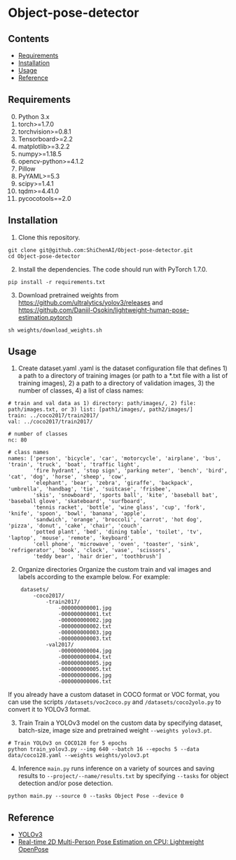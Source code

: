# Object-pose-detector

## Contents
- [Requirements](#requirements)
- [Installation](#installation)
- [Usage](#usage)
- [Reference](#reference)

## Requirements
0. Python 3.x
1. torch>=1.7.0
2. torchvision>=0.8.1
3. Tensorboard>=2.2
4. matplotlib>=3.2.2
5. numpy>=1.18.5
6. opencv-python>=4.1.2
7. Pillow
8. PyYAML>=5.3
9. scipy>=1.4.1
10. tqdm>=4.41.0
11. pycocotools==2.0

## Installation
1. Clone this repository.
```
git clone git@github.com:ShiChenAI/Object-pose-detector.git
cd Object-pose-detector
```

2. Install the dependencies. The code should run with PyTorch 1.7.0.
```
pip install -r requirements.txt 
```

3. Download pretrained weights from https://github.com/ultralytics/yolov3/releases and https://github.com/Daniil-Osokin/lightweight-human-pose-estimation.pytorch
```
sh weights/download_weights.sh
```

## Usage
1. Create dataset.yaml
.yaml is the dataset configuration file that defines 1) a path to a directory of training images (or path to a *.txt file with a list of training images), 2) a path to a directory of validation images, 3) the number of classes, 4) a list of class names:
```
# train and val data as 1) directory: path/images/, 2) file: path/images.txt, or 3) list: [path1/images/, path2/images/]
train: ../coco2017/train2017/
val: ../coco2017/train2017/

# number of classes
nc: 80

# class names
names: ['person', 'bicycle', 'car', 'motorcycle', 'airplane', 'bus', 'train', 'truck', 'boat', 'traffic light',
        'fire hydrant', 'stop sign', 'parking meter', 'bench', 'bird', 'cat', 'dog', 'horse', 'sheep', 'cow',
        'elephant', 'bear', 'zebra', 'giraffe', 'backpack', 'umbrella', 'handbag', 'tie', 'suitcase', 'frisbee',
        'skis', 'snowboard', 'sports ball', 'kite', 'baseball bat', 'baseball glove', 'skateboard', 'surfboard',
        'tennis racket', 'bottle', 'wine glass', 'cup', 'fork', 'knife', 'spoon', 'bowl', 'banana', 'apple',
        'sandwich', 'orange', 'broccoli', 'carrot', 'hot dog', 'pizza', 'donut', 'cake', 'chair', 'couch',
        'potted plant', 'bed', 'dining table', 'toilet', 'tv', 'laptop', 'mouse', 'remote', 'keyboard', 
        'cell phone', 'microwave', 'oven', 'toaster', 'sink', 'refrigerator', 'book', 'clock', 'vase', 'scissors', 
        'teddy bear', 'hair drier', 'toothbrush']
```

2. Organize directories
Organize the custom train and val images and labels according to the example below. For example:
```
    datasets/
        -coco2017/
            -train2017/
                -000000000001.jpg
                -000000000001.txt
                -000000000002.jpg
                -000000000002.txt
                -000000000003.jpg
                -000000000003.txt
            -val2017/
                -000000000004.jpg
                -000000000004.txt
                -000000000005.jpg
                -000000000005.txt
                -000000000006.jpg
                -000000000006.txt
```
If you already have a custom dataset in COCO format or VOC format, you can use the scripts `/datasets/voc2coco.py` and `/datasets/coco2yolo.py` to convert it to YOLOv3 format.

3. Train
Train a YOLOv3 model on the custom data by specifying dataset, batch-size, image size and pretrained weight `--weights yolov3.pt`.
```
# Train YOLOv3 on COCO128 for 5 epochs
python train_yolov3.py --img 640 --batch 16 --epochs 5 --data data/coco128.yaml --weights weights/yolov3.pt
```

4. Inference
`main.py` runs inference on a variety of sources and saving results to `--project/--name/results.txt` by specifying `--tasks` for object detection and/or pose detection.
```
python main.py --source 0 --tasks Object Pose --device 0
```

## Reference
 * [YOLOv3](https://github.com/ultralytics/yolov3)
 * [Real-time 2D Multi-Person Pose Estimation on CPU: Lightweight OpenPose](https://github.com/Daniil-Osokin/lightweight-human-pose-estimation.pytorch)
